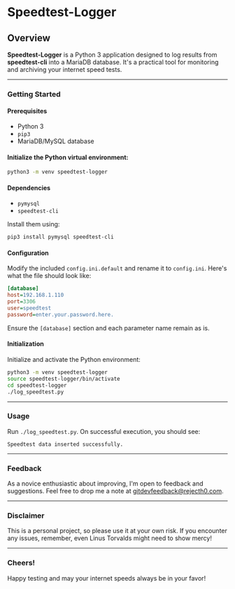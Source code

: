 
# Speedtest-Logger

## Overview
**Speedtest-Logger** is a Python 3 application designed to log results from **speedtest-cli** into a MariaDB database. It's a practical tool for monitoring and archiving your internet speed tests.

---

### Getting Started

#### Prerequisites
- Python 3
- `pip3`
- MariaDB/MySQL database

#### Initialize the Python virtual environment:
```bash
python3 -m venv speedtest-logger
```

#### Dependencies
- `pymysql`
- `speedtest-cli`

Install them using:
```bash
pip3 install pymysql speedtest-cli
```

#### Configuration
Modify the included `config.ini.default` and rename it to `config.ini`. Here's what the file should look like:

```ini
[database]
host=192.168.1.110
port=3306
user=speedtest
password=enter.your.password.here.
```
Ensure the `[database]` section and each parameter name remain as is.

#### Initialization
Initialize and activate the Python environment:

```bash
python3 -m venv speedtest-logger
source speedtest-logger/bin/activate
cd speedtest-logger
./log_speedtest.py
```

---

### Usage
Run `./log_speedtest.py`. On successful execution, you should see:

```plaintext
Speedtest data inserted successfully.
```

---

### Feedback
As a novice enthusiastic about improving, I'm open to feedback and suggestions. Feel free to drop me a note at gitdevfeedback@rejecth0.com.

---

### Disclaimer
This is a personal project, so please use it at your own risk. If you encounter any issues, remember, even Linus Torvalds might need to show mercy!

---

### Cheers!
Happy testing and may your internet speeds always be in your favor!

